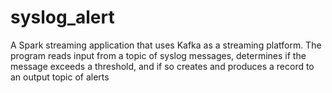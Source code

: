 # syslog_alert

A Spark streaming application that uses Kafka as a streaming platform. The program reads input from a topic of syslog messages, determines if the message exceeds a threshold, and if so creates and produces a record to an output topic of alerts

